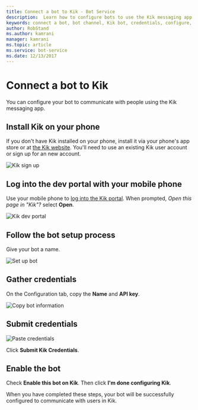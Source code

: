 ```yaml
---
title: Connect a bot to Kik - Bot Service
description:  Learn how to configure bots to use the Kik messaging app to communicate with people. See how to connect bots to Kik.
keywords: connect a bot, bot channel, Kik bot, credentials, configure, phone
author: RobStand
ms.author: kamrani
manager: kamrani
ms.topic: article
ms.service: bot-service
ms.date: 12/13/2017
---
```


# Connect a bot to Kik

You can configure your bot to communicate with people using the Kik messaging app.

## Install Kik on your phone

If you don't have Kik installed on your phone, install it via your phone's app store or at <a href="https://www.kik.com/" target="_blank">the Kik website</a>. You'll need to use an existing Kik user account or sign up for an new account.

![Kik sign up](./media/channels/kik-signup.png)

## Log into the dev portal with your mobile phone

Use your mobile phone to <a href="https://dev.kik.com" target="_blank">log into the Kik portal</a>. When prompted, _Open this page in "Kik"?_ select **Open**. 

![Kik dev portal](./media/channels/kik-dev-portal.png)

## Follow the bot setup process

Give your bot a name.

![Set up bot](./media/channels/kik-phone.png)

## Gather credentials

On the Configuration tab, copy the **Name** and **API key**.

![Copy bot information](./media/channels/kik-configure.png)

## Submit credentials

![Paste credentials](./media/channels/kik-creds.png)

Click **Submit Kik Credentials**.

## Enable the bot

Check **Enable this bot on Kik**. Then click **I'm done configuring Kik**.

When you have completed these steps, your bot will be successfully configured to communicate with users in Kik.
